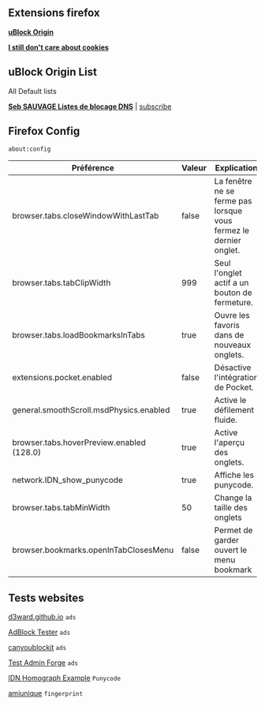 ## Extensions firefox

[**uBlock Origin**](https://addons.mozilla.org/fr/firefox/addon/ublock-origin/)

[**I still don't care about cookies**](https://addons.mozilla.org/fr/firefox/addon/istilldontcareaboutcookies/)


## uBlock Origin List

All Default lists

[**Seb SAUVAGE Listes de blocage DNS**](https://sebsauvage.net/wiki/doku.php?id=dns-blocklist) | [subscribe](https://subscribe.adblockplus.org/?location=https://sebsauvage.net/hosts/hosts-adguard&title=sebsauvage.net%20hosts%20blocklist)

## Firefox Config

`about:config`

| Préférence                               | Valeur | Explication                                                      |
|------------------------------------------|--------|------------------------------------------------------------------|
| browser.tabs.closeWindowWithLastTab      | false  | La fenêtre ne se ferme pas lorsque vous fermez le dernier onglet.|
| browser.tabs.tabClipWidth                | 999    | Seul l'onglet actif a un bouton de fermeture.                    |
| browser.tabs.loadBookmarksInTabs         | true   | Ouvre les favoris dans de nouveaux onglets.                      |
| extensions.pocket.enabled                | false  | Désactive l'intégration de Pocket.                               |
| general.smoothScroll.msdPhysics.enabled  | true   | Active le défilement fluide.                                     |
| browser.tabs.hoverPreview.enabled (128.0)| true   | Active l'aperçu des onglets.                                     |
| network.IDN_show_punycode                | true   | Affiche les punycode.                                            |
| browser.tabs.tabMinWidth                 | 50     | Change la taille des onglets                                     |
| browser.bookmarks.openInTabClosesMenu    | false  | Permet de garder ouvert le menu bookmark                         |


## Tests websites

[d3ward.github.io](https://d3ward.github.io/toolz/adblock) `ads`

[AdBlock Tester](https://adblock-tester.com/) `ads`
 
[canyoublockit](https://canyoublockit.com/extreme-test/) `ads`

[Test Admin Forge](https://test.adminforge.de/adblock.html) `ads`

[IDN Homograph Example](https://www.xn--80ak6aa92e.com/) `Punycode`

[amiunique](https://amiunique.org/fr) `fingerprint`
